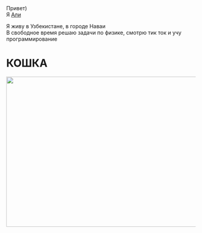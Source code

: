 <html>
	<head>
		<meta charset="UTF-8">
	</head>
	<body>
		Привет)<br>
		Я <a href="https://t.me/myupi_17">Али</a><br>
		<p>Я живу в Узбекистане, в городе Наваи<br>
		В свободное время решаю задачи по физике, смотрю  тик ток и учу программирование</p>
		<h1>КОШКА</h1>
		<img src="https://cdnn21.img.ria.ru/images/07e4/0c/0a/1588644193_0:321:3071:2048_1920x0_80_0_0_fee132516d8e1dc34b87ff087c071453.jpg" width="600px" height="400px">
	</body>
</html>
